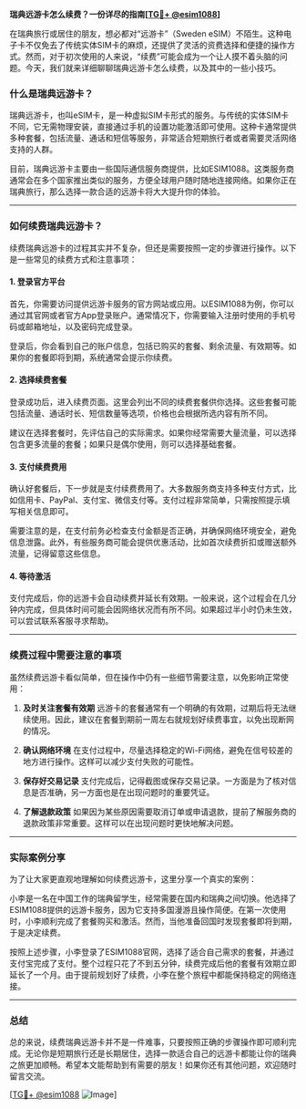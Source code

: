 **瑞典远游卡怎么续费？一份详尽的指南[[TG💪+ @esim1088](https://t.me/s/esim1088)]**

在瑞典旅行或居住的朋友，想必都对“远游卡”（Sweden eSIM）不陌生。这种电子卡不仅免去了传统实体SIM卡的麻烦，还提供了灵活的资费选择和便捷的操作方式。然而，对于初次使用的人来说，“续费”可能会成为一个让人摸不着头脑的问题。今天，我们就来详细聊聊瑞典远游卡怎么续费，以及其中的一些小技巧。

### 什么是瑞典远游卡？

瑞典远游卡，也叫eSIM卡，是一种虚拟SIM卡形式的服务。与传统的实体SIM卡不同，它无需物理安装，直接通过手机的设置功能激活即可使用。这种卡通常提供多种套餐，包括流量、通话和短信等服务，非常适合短期旅行者或者需要灵活网络支持的人群。

目前，瑞典远游卡主要由一些国际通信服务商提供，比如ESIM1088。这类服务商通常会在多个国家推出类似的服务，方便全球用户随时随地连接网络。如果你正在瑞典旅行，那么选择一款合适的远游卡将大大提升你的体验。

---

### 如何续费瑞典远游卡？

续费瑞典远游卡的过程其实并不复杂，但还是需要按照一定的步骤进行操作。以下是一些常见的续费方式和注意事项：

#### 1. **登录官方平台**
首先，你需要访问提供远游卡服务的官方网站或应用。以ESIM1088为例，你可以通过其官网或者官方App登录账户。通常情况下，你需要输入注册时使用的手机号码或邮箱地址，以及密码完成登录。

登录后，你会看到自己的账户信息，包括已购买的套餐、剩余流量、有效期等。如果你的套餐即将到期，系统通常会提示你续费。

#### 2. **选择续费套餐**
登录成功后，进入续费页面。这里会列出不同的续费套餐供你选择。这些套餐可能包括流量、通话时长、短信数量等选项，价格也会根据所选内容有所不同。

建议在选择套餐时，先评估自己的实际需求。如果你经常需要大量流量，可以选择包含更多流量的套餐；如果只是偶尔使用，则可以选择基础套餐。

#### 3. **支付续费费用**
确认好套餐后，下一步就是支付续费费用了。大多数服务商支持多种支付方式，比如信用卡、PayPal、支付宝、微信支付等。支付过程非常简单，只需按照提示填写相关信息即可。

需要注意的是，在支付前务必检查支付金额是否正确，并确保网络环境安全，避免信息泄露。此外，有些服务商可能会提供优惠活动，比如首次续费折扣或赠送额外流量，记得留意这些信息。

#### 4. **等待激活**
支付完成后，你的远游卡会自动续费并延长有效期。一般来说，这个过程会在几分钟内完成，但具体时间可能会因网络状况而有所不同。如果超过半小时仍未生效，可以尝试联系客服寻求帮助。

---

### 续费过程中需要注意的事项

虽然续费远游卡看似简单，但在操作中仍有一些细节需要注意，以免影响正常使用：

1. **及时关注套餐有效期**
   远游卡的套餐通常有一个明确的有效期，过期后将无法继续使用。因此，建议在套餐到期前一周左右就规划好续费事宜，以免出现断网的情况。

2. **确认网络环境**
   在支付过程中，尽量选择稳定的Wi-Fi网络，避免在信号较差的地方进行操作。这样可以减少支付失败的可能性。

3. **保存好交易记录**
   支付完成后，记得截图或保存交易记录。一方面是为了核对信息是否准确，另一方面也是在出现问题时的重要凭证。

4. **了解退款政策**
   如果因为某些原因需要取消订单或申请退款，提前了解服务商的退款政策非常重要。这样可以在出现问题时更快地解决问题。

---

### 实际案例分享

为了让大家更直观地理解如何续费远游卡，这里分享一个真实的案例：

小李是一名在中国工作的瑞典留学生，经常需要在国内和瑞典之间切换。他选择了ESIM1088提供的远游卡服务，因为它支持多国漫游且操作简便。在第一次使用时，小李顺利完成了套餐购买和激活。然而，当他准备回国时发现套餐即将到期，于是决定续费。

按照上述步骤，小李登录了ESIM1088官网，选择了适合自己需求的套餐，并通过支付宝完成了支付。整个过程只花了不到五分钟，续费完成后他的套餐有效期立即延长了一个月。由于提前规划好了续费，小李在整个旅程中都能保持稳定的网络连接。

---

### 总结

总的来说，续费瑞典远游卡并不是一件难事，只要按照正确的步骤操作即可顺利完成。无论你是短期旅行还是长期居住，选择一款适合自己的远游卡都能让你的瑞典之旅更加顺畅。希望本文能帮助到有需要的朋友！如果你还有其他问题，欢迎随时留言交流。

[[TG💪+ @esim1088](https://t.me/s/esim1088) ![Image](https://i.postimg.cc/4NQfJmqS/Snipaste-2025-05-13-00-14-12.png)]